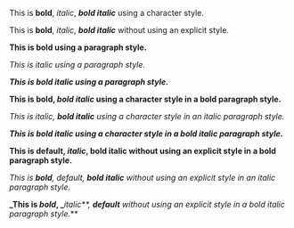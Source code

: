 This is **bold**, _italic_, **_bold italic_** using a character style.

This is **bold**, _italic_, **_bold italic_** without using an explicit style.



**This is bold using a paragraph style.**

_This is italic using a paragraph style._

**_This is bold italic using a paragraph style._**



**This is bold, _bold italic_ using a character style in a bold paragraph style.**

_This is italic, **bold italic** using a character style in an italic paragraph style._

**_This is bold italic using a character style in a bold italic paragraph style._**



**This is **default**, **_italic_**, bold italic without using an explicit style in a bold paragraph style.**

_This is _**bold**_, _default_, **bold italic** without using an explicit style in an italic paragraph style._

**_This is _bold_, _**_italic**, _**default**_ without using an explicit style in a bold italic paragraph style._**

